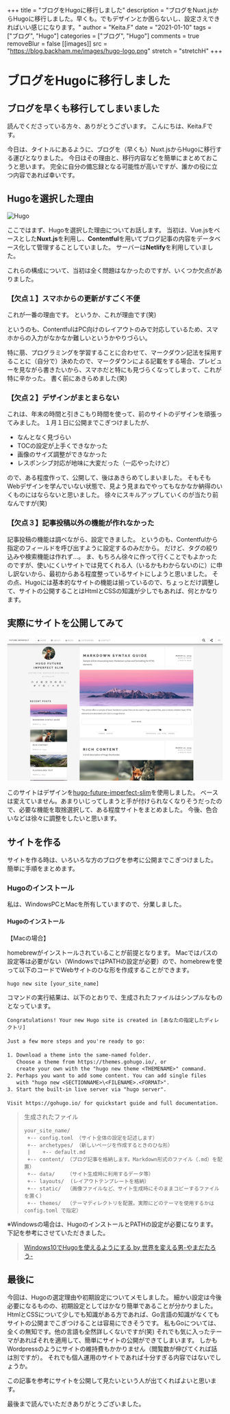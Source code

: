 +++
title = "ブログをHugoに移行しました"
description = "ブログをNuxt.jsからHugoに移行しました。早くも。でもデザインとか困らないし、設定さえできればいい感じになります。"
author = "Keita.F"
date = "2021-01-10"
tags = ["ブログ", "Hugo"]
categories = ["ブログ", "Hugo"]
comments = true
removeBlur = false
[[images]]
  src = "https://blog.backham.me/images/hugo-logo.png"
  stretch = "stretchH"
+++

# ブログをHugoに移行しました

## ブログを早くも移行してしまいました

読んでくださっている方々、ありがとうございます。
こんにちは、Keita.Fです。

今日は、タイトルにあるように、ブログを（早くも）Nuxt.jsからHugoに移行する運びとなりました。
今日はその理由と、移行内容などを簡単にまとめておこうと思います。
完全に自分の備忘録となる可能性が高いですが、誰かの役に立つ内容であれば幸いです。

## Hugoを選択した理由

![Hugo](https://absarcs.info/curation/recommended-hugo-themes-personal-blogs//1e3806bfc2b8dc42f6b7426f0436a0cf.png)

ここではまず、Hugoを選択した理由についてお話します。
当初は、Vue.jsをベースとした**Nuxt.js**を利用し、**Contentful**を用いてブログ記事の内容をデータベース化して管理することしていました。
サーバーは**Netlify**を利用していました。

これらの構成について、当初は全く問題はなかったのですが、いくつか欠点がありました。

### 【欠点１】スマホからの更新がすごく不便

これが一番の理由です。
というか、これが理由です(笑)

というのも、ContentfulはPC向けのレイアウトのみで対応しているため、スマホからの入力がなかなか難しいというかやりづらい。

特に萠、プログラミングを学習することに合わせて、マークダウン記法を採用することに（自分で）決めたので、マークダウンによる記載をする場合、プレビューを見ながら書きたいから、スマホだと特にも見づらくなってしまって、これが特に辛かった。
書く前にあきらめました(笑)

### 【欠点２】デザインがまとまらない

これは、年末の時間と引きこもり時間を使って、前のサイトのデザインを頑張ってみました。
１月１日に公開までこぎつけましたが、
- なんとなく見づらい
- TOCの設定が上手くできなかった
- 画像のサイズ調整ができなかった
- レスポンシブ対応が地味に大変だった（一応やったけど）

ので、ある程度作って、公開して、後はあきらめてしまいました。
そもそもWebデザインを学んでいない状態で、見よう見まねでやってもなかなか納得のいくものにはならないと思いました。
徐々にスキルアップしていくのが当たり前なんですが(笑)

### 【欠点３】記事投稿以外の機能が作れなかった

記事投稿の機能は調べながら、設定できました。
というのも、Contentfulから指定のフィールドを呼び出すように設定するのみだから。
だけど、タグの絞り込みや検索機能は作れず...。
ま、もちろん徐々に作って行くことでもよかったのですが、使いにくいサイトでは見てくれる人（いるかもわからないのに）に申し訳ないから、最初からある程度整っているサイトにしようと思いました。
その点、Hugoには基本的なサイトの機能は揃っているので、ちょっとだけ調整して、サイトの公開することはHtmlとCSSの知識が少しでもあれば、何とかなります。

## 実際にサイトを公開してみて

![サイトデザイン](/themes/hugo-future-imperfect-slim/images/screenshot.png)

このサイトはデザインを[hugo-future-imperfect-slim](https://themes.gohugo.io/hugo-future-imperfect-slim/)を使用しました。
ベースは変えていません。あまりいじってしまうと手が付けられなくなりそうだったので、必要な機能を取捨選択して、ある程度サイトをまとめました。
今後、色合いなどは徐々に調整をしたいと思います。

## サイトを作る

サイトを作る時は、いろいろな方のブログを参考に公開までこぎつけました。
簡単に手順をまとめます。

### Hugoのインストール

私は、WindowsPCとMacを所有していますので、分業しました。

#### Hugoのインストール

【Macの場合】

homebrewがインストールされていることが前提となります。
Macではパスの設定等は必要がない（WindowsではPATHの設定が必要）ので、homebrewを使って以下のコードでWebサイトのひな形を作成することができます。

```
hugo new site [your_site_name]
```

コマンドの実行結果は、以下のとおりで、生成されたファイルはシンプルなものとなっています。

```
Congratulations! Your new Hugo site is created in [あなたの指定したディレクトリ]

Just a few more steps and you're ready to go:

1. Download a theme into the same-named folder.
   Choose a theme from https://themes.gohugo.io/, or
   create your own with the "hugo new theme <THEMENAME>" command.
2. Perhaps you want to add some content. You can add single files
   with "hugo new <SECTIONNAME>\<FILENAME>.<FORMAT>".
3. Start the built-in live server via "hugo server".

Visit https://gohugo.io/ for quickstart guide and full documentation.
```

>生成されたファイル
>```
>your_site_name/
>  +-- config.toml （サイト全体の設定を記述します）
>  +-- archetypes/ （新しいページを作成するときのひな形）
>  |    +-- default.md
>  +-- content/ （ブログ記事を格納します。Markdown形式のファイル（.md）を配置）
>  +-- data/    （サイト生成時に利用するデータ等）
>  +-- layouts/  (レイアウトテンプレートを格納）
>  +-- static/  （画像ファイルなど、サイト生成時にそのままコピーするファイルを置く）
>  +-- themes/  （テーマディレクトリを配置。実際にどのテーマを使用するかは config.toml で指定）
>```

※Windowsの場合は、HugoのインストールとPATHの設定が必要になります。
下記を参考にさせていただきました。
>[Windows10でHugoを使えるようにする by 世界を変える男-やまだたろう-](https://sekaiokaeru.com/tips/windows-install-hugo)

## 最後に

今回は、Hugoの選定理由や初期設定についてメモしました。
細かい設定は今後必要になるものの、初期設定としてはかなり簡単であることが分かりました。
HtmlとCSSについて少しでも知識がある方であれば、Go言語の知識がなくてもサイトの公開までこぎつけることは容易にできそうです。
私もGoについては、全くの無知です。他の言語も全然詳しくないですが(笑)
それでも気に入ったテーマがあればそれを適用して、簡単にサイトの公開ができてしまいます。
しかもWordpressのようにサイトの維持費もかかりません（閲覧数が伸びてくれば話は別ですが）。
それでも個人運用のサイトであれば十分すぎる内容ではないでしょうか。

この記事を参考にサイトを公開して見たいという人が出てくればよいと思います。

最後まで読んでいただきありがとうございました。

